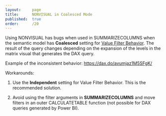 ```yaml
---
layout:     page
title:      NONVISUAL in Coalesced Mode
published:  true
order:      /20
---
```


Using NONVISUAL has bugs when used in SUMMARIZECOLUMNS when the semantic model has **Coalesced** setting for [Value Filter Behavior](https://learn.microsoft.com/en-us/power-bi/transform-model/value-filter-behavior). The result of the query changes depending on the expansion of the levels in the matrix visual that generates the DAX query.

Example of the inconsistent behavior:
https://dax.do/avumjaz1M5SFgK/

Workarounds:

1. Use the **Independent** setting for Value Filter Behavior. This is the recommended solution.

2. Avoid using the filter arguments in **SUMMARIZECOLUMNS** and move filters in an outer CALCULATETABLE function (not possible for DAX queries generated by Power BI).